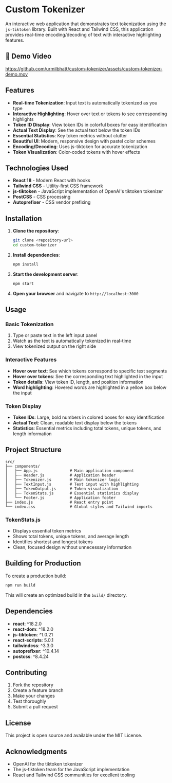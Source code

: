 # Custom Tokenizer

An interactive web application that demonstrates text tokenization using the `js-tiktoken` library. Built with React and Tailwind CSS, this application provides real-time encoding/decoding of text with interactive highlighting features.

## 🎥 Demo Video

https://github.com/urmilbhatt/custom-tokenizer/assets/custom-tokenizer-demo.mov

## Features

- **Real-time Tokenization**: Input text is automatically tokenized as you type
- **Interactive Highlighting**: Hover over text or tokens to see corresponding highlights
- **Token ID Display**: View token IDs in colorful boxes for easy identification
- **Actual Text Display**: See the actual text below the token IDs
- **Essential Statistics**: Key token metrics without clutter
- **Beautiful UI**: Modern, responsive design with pastel color schemes
- **Encoding/Decoding**: Uses js-tiktoken for accurate tokenization
- **Token Visualization**: Color-coded tokens with hover effects

## Technologies Used

- **React 18** - Modern React with hooks
- **Tailwind CSS** - Utility-first CSS framework
- **js-tiktoken** - JavaScript implementation of OpenAI's tiktoken tokenizer
- **PostCSS** - CSS processing
- **Autoprefixer** - CSS vendor prefixing

## Installation

1. **Clone the repository**:

   ```bash
   git clone <repository-url>
   cd custom-tokenizer
   ```

2. **Install dependencies**:

   ```bash
   npm install
   ```

3. **Start the development server**:

   ```bash
   npm start
   ```

4. **Open your browser** and navigate to `http://localhost:3000`

## Usage

### Basic Tokenization

1. Type or paste text in the left input panel
2. Watch as the text is automatically tokenized in real-time
3. View tokenized output on the right side

### Interactive Features

- **Hover over text**: See which tokens correspond to specific text segments
- **Hover over tokens**: See the corresponding text highlighted in the input
- **Token details**: View token ID, length, and position information
- **Word highlighting**: Hovered words are highlighted in a yellow box below the input

### Token Display

- **Token IDs**: Large, bold numbers in colored boxes for easy identification
- **Actual Text**: Clean, readable text display below the tokens
- **Statistics**: Essential metrics including total tokens, unique tokens, and length information

## Project Structure

```
src/
├── components/
│   ├── App.js              # Main application component
│   ├── Header.js           # Application header
│   ├── Tokenizer.js        # Main tokenizer logic
│   ├── TextInput.js        # Text input with highlighting
│   ├── TokenOutput.js      # Token visualization
│   ├── TokenStats.js       # Essential statistics display
│   └── Footer.js           # Application footer
├── index.js                # React entry point
└── index.css               # Global styles and Tailwind imports
```

### TokenStats.js

- Displays essential token metrics
- Shows total tokens, unique tokens, and average length
- Identifies shortest and longest tokens
- Clean, focused design without unnecessary information

## Building for Production

To create a production build:

```bash
npm run build
```

This will create an optimized build in the `build/` directory.

## Dependencies

- **react**: ^18.2.0
- **react-dom**: ^18.2.0
- **js-tiktoken**: ^1.0.21
- **react-scripts**: 5.0.1
- **tailwindcss**: ^3.3.0
- **autoprefixer**: ^10.4.14
- **postcss**: ^8.4.24

## Contributing

1. Fork the repository
2. Create a feature branch
3. Make your changes
4. Test thoroughly
5. Submit a pull request

## License

This project is open source and available under the MIT License.

## Acknowledgments

- OpenAI for the tiktoken tokenizer
- The js-tiktoken team for the JavaScript implementation
- React and Tailwind CSS communities for excellent tooling
